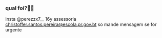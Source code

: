 ### qual foi?😵‍💫 
insta @perezzx7__
16y
assessoria christoffer.santos.pereira@escola.pr.gov.bt
so mande mensagem se for urgente 
